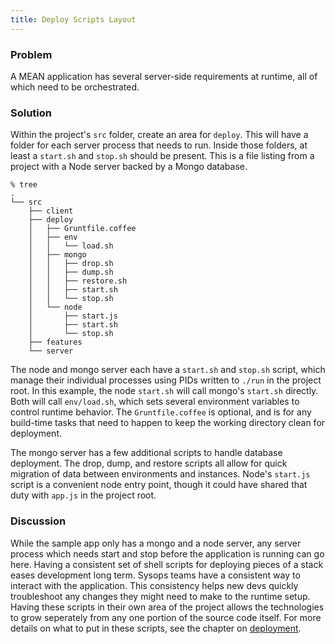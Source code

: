 ```yaml
---
title: Deploy Scripts Layout
---
```


### Problem

A MEAN application has several server-side requirements at runtime, all of which need to be orchestrated.

### Solution

Within the project's `src` folder, create an area for `deploy`. This will have a folder for each server process that needs to run. Inside those folders, at least a `start.sh` and `stop.sh` should be present. This is a file listing from a project with a Node server backed by a Mongo database.

```tree
% tree
.
└── src
    ├── client
    ├── deploy
    │   ├── Gruntfile.coffee
    │   ├── env
    │   │   └── load.sh
    │   ├── mongo
    │   │   ├── drop.sh
    │   │   ├── dump.sh
    │   │   ├── restore.sh
    │   │   ├── start.sh
    │   │   └── stop.sh
    │   └── node
    │       ├── start.js
    │       ├── start.sh
    │       └── stop.sh
    ├── features
    └── server
```

The node and mongo server each have a `start.sh` and `stop.sh` script, which manage their individual processes using PIDs written to `./run` in the project root. In this example, the node `start.sh` will call mongo's `start.sh` directly. Both will call `env/load.sh`, which sets several environment variables to control runtime behavior. The `Gruntfile.coffee` is optional, and is for any build-time tasks that need to happen to keep the working directory clean for deployment.

The mongo server has a few additional scripts to handle database deployment. The drop, dump, and restore scripts all allow for quick migration of data between environments and instances. Node's `start.js` script is a convenient node entry point, though it could have shared that duty with `app.js` in the project root.

### Discussion

While the sample app only has a mongo and a node server, any server process which needs start and stop before the application is running can go here. Having a consistent set of shell scripts for deploying pieces of a stack eases development long term. Sysops teams have a consistent way to interact with the application. This consistency helps new devs quickly troubleshoot any changes they might need to make to the runtime setup. Having these scripts in their own area of the project allows the technologies to grow seperately from any one portion of the source code itself. For more details on what to put in these scripts, see the chapter on [deployment][deployment].

[deployment]: /03_deployment
